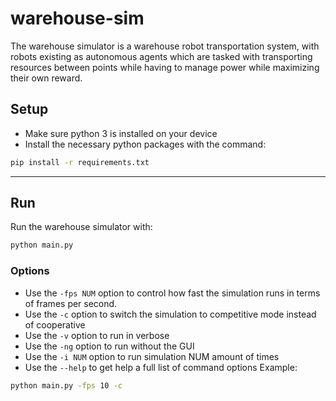 # warehouse-sim
The warehouse simulator is a warehouse robot transportation system, with robots existing as autonomous agents which are tasked with transporting resources between points while having to manage power while maximizing their own reward. 


## Setup
- Make sure python 3 is installed on your device
- Install the necessary python packages with the command:

```bash
pip install -r requirements.txt
```

---

## Run
Run the warehouse simulator with:
<!-- add command options to run competitive or cooperative, fps, etc.-->
```bash
python main.py
```

### Options 
- Use the `-fps NUM` option to control how fast the simulation runs in terms of frames per second.
- Use the `-c` option to switch the simulation to competitive mode instead of cooperative
- Use the `-v` option to run in verbose
- Use the `-ng` option to run without the GUI
- Use the `-i NUM` option to run simulation NUM amount of times 
- Use the `--help` to get help a full list of command options
Example:
```bash
python main.py -fps 10 -c
```